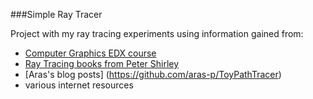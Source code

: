 ###Simple Ray Tracer


Project with my ray tracing experiments using information gained from:
  * [Computer Graphics EDX course](https://courses.edx.org/courses/course-v1:UCSanDiegoX+CSE167x+2T2018/course/)
  * [Ray Tracing books from Peter Shirley](https://github.com/RayTracing/raytracing.github.io)
  * [Aras's blog posts] (https://github.com/aras-p/ToyPathTracer)
  * various internet resources